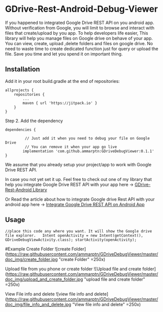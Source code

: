 # GDrive-Rest-Android-Debug-Viewer
If you happened to integrated Google Drive REST API on you android app. Without verification from Google, you will limit to browse and interact with files that create/upload by you app. 
To help developers life easier, This library will help you manage files on Google drive on behave of your app. You can view, create, upload ,delete folders and files on google drive.
No need to waste time to create dedicated function just for query or upload the file. Save you time and let you spend it on important thing.



## Installation


Add it in your root build.gradle at the end of repositories:

	allprojects {
		repositories {
			...
			maven { url 'https://jitpack.io' }
		}
	}
Step 2. Add the dependency

	dependencies {
	
             // Just add it when you need to debug your file on Google Drive
             // You can remove it when your app go live
            implementation 'com.github.ammarptn:GDriveDebugViewer:0.1.1'
	}


We assume that you already setup your project/app to work with Google Drive REST API.

In case you not yet set it up. Feel free to check out one of my library that help you integrate Google Drive REST API with your app here -> [GDrive-Rest-Android Library](https://github.com/ammarptn/GDrive-Rest-Android)

Or Read the article about how to integrate Google drive Rest API with your android app here -> [Integrate Google Drive REST API on Android App](https://medium.com/ammarptn/integrate-google-drive-rest-api-on-android-app-bc4ddbd90820) 





## Usage

`
    //place this code any where you want. It will show the Google drive file explorer.  
    Intent openActivity = new Intent(getContext(), GDriveDebugViewActivity.class);
    startActivity(openActivity);
`

#Example
Create Folder
![create Folder](https://raw.githubusercontent.com/ammarptn/GDriveDebugViewer/master/doc_img/create_folder.jpg "create Folder" =250x)

Upload file from you phone or create folder
![Upload file and create folder](https://raw.githubusercontent.com/ammarptn/GDriveDebugViewer/master/doc_img/upload_and_create_folder.jpg    "upload file and create folder" =250x)

View File info and delete
![view file info and delete](https://raw.githubusercontent.com/ammarptn/GDriveDebugViewer/master/doc_img/file_info_and_delete.jpg "View file info and delete" =250x)











